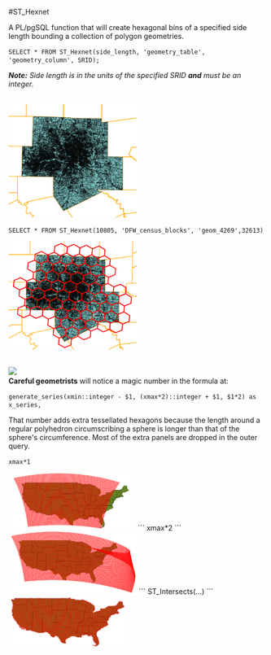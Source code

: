 #ST_Hexnet

A PL/pgSQL function that will create hexagonal bins of a specified side length bounding a collection of polygon geometries.

```PostgreSQL
SELECT * FROM ST_Hexnet(side_length, 'geometry_table', 'geometry_column', SRID);
```

_**Note:** Side length is in the units of the specified SRID **and** must be an integer._

<br>

<img src="https://raw.githubusercontent.com/DallasMorningNews/hexnet/master/examples/dallas.png" width="350px" style="max-width:50%;">

```PostgreSQL
SELECT * FROM ST_Hexnet(10805, 'DFW_census_blocks', 'geom_4269',32613)
```

<img src="https://raw.githubusercontent.com/DallasMorningNews/hexnet/master/examples/dallas_hex.png" width="350px" style="max-width:50%;">

<br><img src="http://www.myteacherpages.com/webpages/sstein/photos/889154/cartographer.gif" width="120px" style="max-width:50%;"><br>__Careful geometrists__ will notice a magic number in the formula at:
```
generate_series(xmin::integer - $1, (xmax*2)::integer + $1, $1*2) as x_series,
```
That number adds extra tessellated hexagons because the length around a regular polyhedron circumscribing a sphere is longer than that of the sphere's circumference. Most of the extra panels are dropped in the outer query.
```
xmax*1
```
<img src="https://raw.githubusercontent.com/DallasMorningNews/hexnet/master/examples/usa_1x.png" width="250px" style="max-width:50%;">
```
xmax*2
```
<img src="https://raw.githubusercontent.com/DallasMorningNews/hexnet/master/examples/usa_2x.png" width="270px" style="max-width:50%;">
```
ST_Intersects(...)
```
<img src="https://raw.githubusercontent.com/DallasMorningNews/hexnet/master/examples/usa.png" width="230px" style="max-width:50%;">
